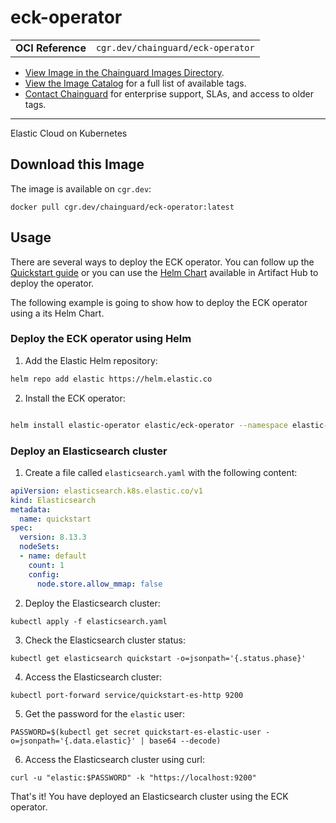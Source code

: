 <!--monopod:start-->
# eck-operator
| | |
| - | - |
| **OCI Reference** | `cgr.dev/chainguard/eck-operator` |


* [View Image in the Chainguard Images Directory](https://images.chainguard.dev/directory/image/eck-operator/overview).
* [View the Image Catalog](https://console.chainguard.dev/images/catalog) for a full list of available tags.
* [Contact Chainguard](https://www.chainguard.dev/chainguard-images) for enterprise support, SLAs, and access to older tags.

---
<!--monopod:end-->

<!--overview:start-->
Elastic Cloud on Kubernetes
<!--overview:end-->

<!--getting:start-->
## Download this Image
The image is available on `cgr.dev`:

```
docker pull cgr.dev/chainguard/eck-operator:latest
```
<!--getting:end-->

<!--body:start-->

## Usage

There are several ways to deploy the ECK operator. You can follow up the [Quickstart guide](https://www.elastic.co/guide/en/cloud-on-k8s/current/k8s-quickstart.html) or you can use the [Helm Chart](https://artifacthub.io/packages/helm/elastic/eck-operator) available in Artifact Hub to deploy the operator.

The following example is going to show how to deploy the ECK operator using a its Helm Chart.

### Deploy the ECK operator using Helm

1. Add the Elastic Helm repository:

```bash
helm repo add elastic https://helm.elastic.co
```

2. Install the ECK operator:

```bash

helm install elastic-operator elastic/eck-operator --namespace elastic-system --set image.repository=cgr.dev/chainguard/eck-operator --set image.tag=latest
```

### Deploy an Elasticsearch cluster

1. Create a file called `elasticsearch.yaml` with the following content:

```yaml
apiVersion: elasticsearch.k8s.elastic.co/v1
kind: Elasticsearch
metadata:
  name: quickstart
spec:
  version: 8.13.3
  nodeSets:
  - name: default
    count: 1
    config:
      node.store.allow_mmap: false
```

2. Deploy the Elasticsearch cluster:

```
kubectl apply -f elasticsearch.yaml
```

3. Check the Elasticsearch cluster status:

```
kubectl get elasticsearch quickstart -o=jsonpath='{.status.phase}'
```

4. Access the Elasticsearch cluster:

```
kubectl port-forward service/quickstart-es-http 9200
```

5. Get the password for the `elastic` user:

```
PASSWORD=$(kubectl get secret quickstart-es-elastic-user -o=jsonpath='{.data.elastic}' | base64 --decode)
```

6. Access the Elasticsearch cluster using curl:

```
curl -u "elastic:$PASSWORD" -k "https://localhost:9200"
```

That's it! You have deployed an Elasticsearch cluster using the ECK operator.

<!--body:end-->
